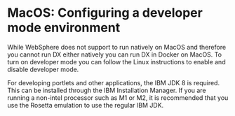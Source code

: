 # MacOS: Configuring a developer mode environment

While WebSphere does not support to run natively on MacOS and therefore you cannot run DX either natively you can run DX in Docker on MacOS. To turn on developer mode you can follow the Linux instructions to enable and disable developer mode.

For developing portlets and other applications, the IBM JDK 8 is required. This can be installed through the IBM Installation Manager. If you are running a non-intel processor such as M1 or M2, it is recommended that you use the Rosetta emulation to use the regular IBM JDK.
